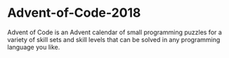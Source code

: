 # Advent-of-Code-2018
Advent of Code is an Advent calendar of small programming puzzles for a variety of skill sets and skill levels that can be solved in any programming language you like.

